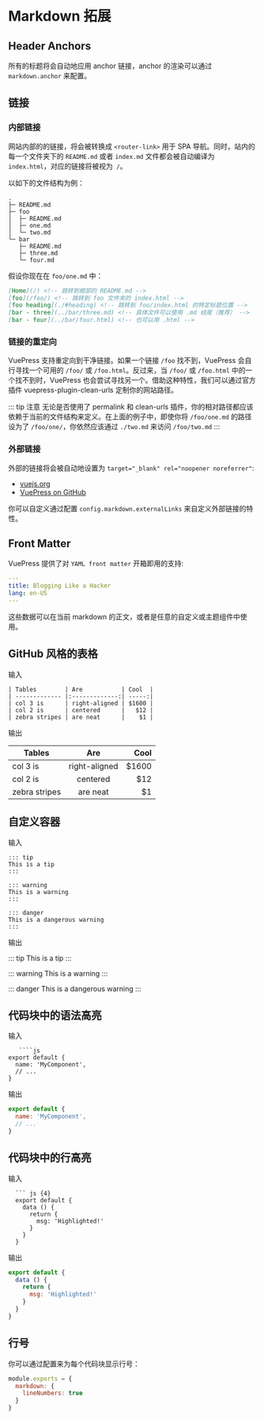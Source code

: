 # Markdown 拓展

## Header Anchors

所有的标题将会自动地应用 anchor 链接，anchor 的渲染可以通过 `markdown.anchor` 来配置。

## 链接

### 内部链接

网站内部的的链接，将会被转换成 `<router-link>` 用于 SPA 导航。同时，站内的每一个文件夹下的 `README.md` 或者 `index.md` 文件都会被自动编译为 `index.html`，对应的链接将被视为` /`。

以如下的文件结构为例：

```
.
├─ README.md
├─ foo
│  ├─ README.md
│  ├─ one.md
│  └─ two.md
└─ bar
   ├─ README.md
   ├─ three.md
   └─ four.md
```

假设你现在在 `foo/one.md` 中：

```md
[Home](/) <!-- 跳转到根部的 README.md -->
[foo](/foo/) <!-- 跳转到 foo 文件夹的 index.html -->
[foo heading](./#heading) <!-- 跳转到 foo/index.html 的特定标题位置 -->
[bar - three](../bar/three.md) <!-- 具体文件可以使用 .md 结尾（推荐） -->
[bar - four](../bar/four.html) <!-- 也可以用 .html -->
```

### 链接的重定向 <Badge text="1.0.0-alpha.37" /> 

VuePress 支持重定向到干净链接。如果一个链接 `/foo` 找不到，VuePress 会自行寻找一个可用的 `/foo/` 或 `/foo.html`。反过来，当 `/foo/` 或 `/foo.html` 中的一个找不到时，VuePress 也会尝试寻找另一个。借助这种特性，我们可以通过官方插件 vuepress-plugin-clean-urls 定制你的网站路径。

::: tip 注意
无论是否使用了 permalink 和 clean-urls 插件，你的相对路径都应该依赖于当前的文件结构来定义。在上面的例子中，即使你将 `/foo/one.md` 的路径设为了 `/foo/one/`，你依然应该通过 `./two.md` 来访问 `/foo/two.md`
:::

### 外部链接

外部的链接将会被自动地设置为 `target="_blank" rel="noopener noreferrer"`:

- [vuejs.org](https://vuejs.org/)
- [VuePress on GitHub](https://github.com/vuejs/vuepress)

你可以自定义通过配置 `config.markdown.externalLinks` 来自定义外部链接的特性。

## Front Matter

VuePress 提供了对 `YAML front matter` 开箱即用的支持:

```yaml
---
title: Blogging Like a Hacker
lang: en-US
---
```

这些数据可以在当前 markdown 的正文，或者是任意的自定义或主题组件中使用。

## GitHub 风格的表格

输入

```
| Tables        | Are           | Cool  |
| ------------- |:-------------:| -----:|
| col 3 is      | right-aligned | $1600 |
| col 2 is      | centered      |   $12 |
| zebra stripes | are neat      |    $1 |
```

输出

| Tables        | Are           | Cool  |
| ------------- |:-------------:| -----:|
| col 3 is      | right-aligned | $1600 |
| col 2 is      | centered      |   $12 |
| zebra stripes | are neat      |    $1 |

## 自定义容器 <Badge text="默认主题" />

输入

```
::: tip
This is a tip
:::

::: warning
This is a warning
:::

::: danger
This is a dangerous warning
:::
```

输出

::: tip
This is a tip
:::

::: warning
This is a warning
:::

::: danger
This is a dangerous warning
:::

## 代码块中的语法高亮

输入

```
   ````js
export default {
  name: 'MyComponent',
  // ...
}
```


输出

```js
export default {
  name: 'MyComponent',
  // ...
}
```

## 代码块中的行高亮

输入

```
  ``` js {4}
  export default {
    data () {
      return {
        msg: 'Highlighted!'
      }
    }
  }      
  ``` 


输出

``` js {4}
export default {
  data () {
    return {
      msg: 'Highlighted!'
    }
  }
}
```

## 行号

你可以通过配置来为每个代码块显示行号：

```js
module.exports = {
  markdown: {
    lineNumbers: true
  }
} 
```

